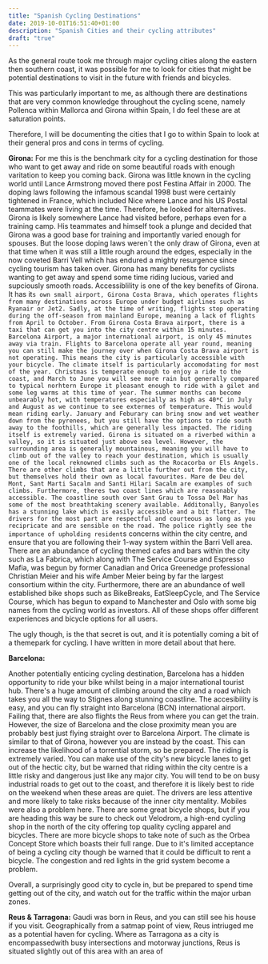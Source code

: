 ```yaml
---
title: "Spanish Cycling Destinations"
date: 2019-10-01T16:51:40+01:00
description: "Spanish Cities and their cycling attributes"
draft: "true"
---
```


As the general route took me through major cycling cities along the eastern then southern coast, it was possible for me to look for cities that might be potential destinations to visit in the future with friends and bicycles.

This was particularly important to me, as although there are destinations that are very common knowledge throughout the cycling scene, namely Pollenca within Mallorca and Girona within Spain, I do feel these are at saturation points.

Therefore, I will be documenting the cities that I go to within Spain to look at their general pros and cons in terms of cycling.

**Girona:**
For me this is the benchmark city for a cycling destination for those who want to get away and ride on some beautiful roads with enough varitation to keep you coming back. Girona was little known in the cycling world until Lance Armstrong moved there post Festina Affair in 2000. The doping laws following the infamous scandal 1998 bust were certainly tightened in France, which included Nice where Lance and his US Postal teammates were living at the time. Therefore, he looked for alternatives. Girona is likely somewhere Lance had visited before, perhaps even for a training camp. His teammates and himself took a plunge and decided that Girona was a good base for training and importantly varied enough for spouses. But the loose doping laws weren´t the only draw of Girona, even at that time when it was still a little rough around the edges, especially in the now coveted Barri Vell which has endured a mighty resurgence since cycling tourism has taken over. Girona has many benefits for cyclists wanting to get away and spend some time riding lucious, varied and supciously smooth roads. 
Accessiblility is one of the key benefits of Girona. It has it`s own small airport, Girona Costa Brava, which operates flights from many destinations across Europe under budget airlines such as Ryanair or Jet2. Sadly, at the time of writing, flights stop operating during the off-season from mainland Europe, meaning a lack of flights from April to October. From Girona Costa Brava airport, there is a taxi that can get you into the city centre within 15 minutes. Barcelona Airport, a major international airport, is only 45 minutes away via train. Flights to Barcelona operate all year round, meaning you can still make the journey over when Girona Costa Brava airport is not operating. This means the city is particularly accessible with your bicycle.
The climate itself is particularly accomodating for most of the year. Christmas is temperate enough to enjoy a ride to the coast, and March to June you will see more rain but generally compared to typical norhtern Europe it pleasant enough to ride with a gilet and some leg warms at this time of year. The summer months can become unbearably hot, with temperatures especially as high as 40*C in July and August as we continue to see extermes of temperature. This would mean riding early. January and Feburary can bring snow and wet weather down from the pyrenees, but you still have the options to ride south away to the foothills, which are generally less impacted.
The riding itself is extremely varied. Girona is situated on a riverbed within a valley, so it is situated just above sea level. However, the surrounding area is generally mountainous, meaning you will have to climb out of the valley to reach your destination, which is usually one of the local reknowned climbs such as the Rocacorba or Els Angels. There are other climbs that are a little further out from the city, but themselves hold their own as local favourites. Mare de Deu del Mont, Sant Marti Sacalm and Santi Hilari Sacalm are examples of such climbs. Furthermore, theres two coast lines which are reasonably accessible. The coastline south over Sant Grau to Tossa Del Mar has some of the most breathtaking scenery available. Additonally, Banyoles has a stunning lake which is easily accessible and a bit flatter.
The drivers for the most part are respectful and courteous as long as you recipricate and are sensible on the road. The police rightly see the importance of upholding resident`s concerns within the city centre, and ensure that you are following their 1-way system within the Barri Vell area.
There are an abundance of cycling themed cafes and bars within the city such as La Fabrica, which along with The Service Course and Espresso Mafia, was begun by former Canadian and Orica Greenedge professional Christian Meier and his wife Amber Meier being by far the largest consortium within the city.
Furthermore, there are an abundance of well established bike shops such as BikeBreaks, EatSleepCycle, and The Service Course, which has begun to expand to Manchester and Oslo with some big names from the cycling world as investors. All of these shops offer different experiences and bicycle options for all users.

The ugly though, is the that secret is out, and it is potentially coming a bit of a themepark for cycling. I have written in more detail about that here.

**Barcelona:**

Another potentially enticing cycling destination, Barcelona has a hidden opportunity to ride your bike whilst being in a major international tourist hub. There's a huge amount of climbing around the city and a road which takes you all the way to Stignes along stunning coastline. 
The accesibility is easy, and you can fly straight into Barcelona (BCN) international airport. Failing that, there are also flights the Reus from where you can get the train. However, the size of Barcelona and the close proximity mean you are probably best just flying straight over to Barcelona Airport. The climate is similar to that of Girona, however you are instead by the coast. This can increase the likelihood of a torrential storm, so be prepared. The riding is extremely varied. You can make use of the city's new bicycle lanes to get out of the hectic city, but be warned that riding within the city centre is a little risky and dangerous just like any major city. You will tend to be on busy industrial roads to get out to the coast, and therefore it is likely best to ride on the weekend when these areas are quiet. The drivers are less attentive and more likely to take risks because of the inner city mentality. Mobiles were also a problem here. There are some great bicycle shops, but if you are heading this way be sure to check out Velodrom, a high-end cycling shop in the north of the city offering top quality cycling apparel and bicycles. There are more bicycle shops to take note of such as the Orbea Concept Store which boasts their full range. Due to it's limited acceptance of being a cycling city though be warned that it could be difficult to rent a bicycle. The congestion and red lights in the grid system become a problem.

Overall, a surprisingly good city to cycle in, but be prepared to spend time getting out of the city, and watch out for the traffic within the major urban zones.

**Reus & Tarragona:** Gaudi was born in Reus, and you can still see his house if you visit. Geographically from a satmap point of view, Reus intriuged me as a potential haven for cycling. Where as Tarragona as a city is encompassedwith busy intersections and motorway junctions, Reus is situated slightly out of this area with an area of 
